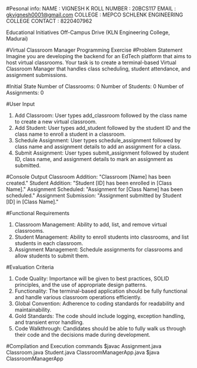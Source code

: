 #Pesonal info:
NAME : VIGNESH K
ROLL NUMBER : 20BCS117
EMAIL : gkvignesh0001@gmail.com
COLLEGE : MEPCO SCHLENK ENGINEERING COLLEGE
CONTACT : 8220407962

Educational Initiatives Off-Campus Drive (KLN Engineering College, Madurai)

#Virtual Classroom Manager Programming Exercise
#Problem Statement
Imagine you are developing the backend for an EdTech platform that aims to host virtual classrooms. Your task is to create a terminal-based
Virtual Classroom Manager that handles class scheduling, student attendance, and assignment submissions.

#Initial State
Number of Classrooms: 0
Number of Students: 0
Number of Assignments: 0

#User Input
1. Add Classroom: User types add_classroom followed by the class name to create a new virtual classroom.
2. Add Student: User types add_student followed by the student ID and the class name to enroll a student in a classroom.
3. Schedule Assignment: User types schedule_assignment followed by class name and assignment details to add an assignment for a
class.
4. Submit Assignment: User types submit_assignment followed by student ID, class name, and assignment details to mark an
assignment as submitted.

#Console Output
Classroom Addition: "Classroom [Name] has been created."
Student Addition: "Student [ID] has been enrolled in [Class Name]."
Assignment Scheduled: "Assignment for [Class Name] has been scheduled."
Assignment Submission: "Assignment submitted by Student [ID] in [Class Name]."

#Functional Requirements
1. Classroom Management: Ability to add, list, and remove virtual classrooms.
2. Student Management: Ability to enroll students into classrooms, and list students in each classroom.
3. Assignment Management: Schedule assignments for classrooms and allow students to submit them.

#Evaluation Criteria
1. Code Quality: Importance will be given to best practices, SOLID principles, and the use of appropriate design patterns.
2. Functionality: The terminal-based application should be fully functional and handle various classroom operations efficiently.
3. Global Convention: Adherence to coding standards for readability and maintainability.
4. Gold Standards: The code should include logging, exception handling, and transient error handling.
5. Code Walkthrough: Candidates should be able to fully walk us through their code and the decisions made during development.

#Compilation and Execution commands 
$javac Assignment.java Classroom.java Student.java ClassroomManagerApp.java
$java ClassroomManagerApp
